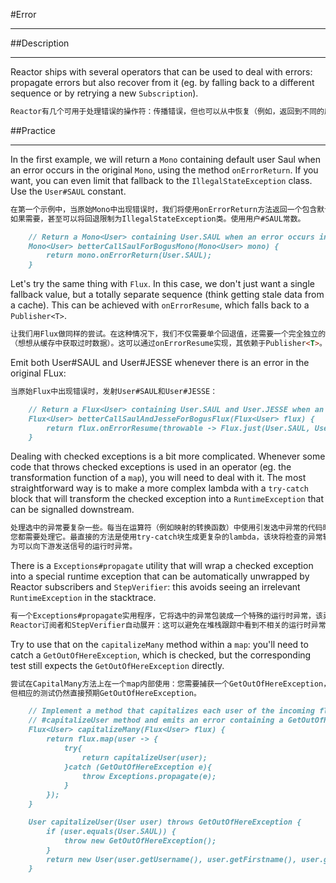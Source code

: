 #Error
***
##Description
***
Reactor ships with several operators that can be used to deal with errors: 
propagate errors but also recover from it (eg. by falling back to a different 
sequence or by retrying a new `Subscription`).
```markdown
Reactor有几个可用于处理错误的操作符：传播错误，但也可以从中恢复（例如，返回到不同的序列或重试新订阅）。
```

##Practice
***
In the first example, we will return a `Mono` containing default user Saul 
when an error occurs in the original `Mono`, using the method `onErrorReturn`. 
If you want, you can even limit that fallback to the `IllegalStateException` 
class. Use the `User#SAUL` constant.
```markdown
在第一个示例中，当原始Mono中出现错误时，我们将使用onErrorReturn方法返回一个包含默认user Saul的Mono。
如果需要，甚至可以将回退限制为IllegalStateException类。使用用户#SAUL常数。

    // Return a Mono<User> containing User.SAUL when an error occurs in the input Mono, else do not change the input Mono.
    Mono<User> betterCallSaulForBogusMono(Mono<User> mono) {
        return mono.onErrorReturn(User.SAUL);
    }
```

Let's try the same thing with `Flux`. In this case, we don't just want a single 
fallback value, but a totally separate sequence (think getting stale data from a 
cache). This can be achieved with `onErrorResume`, which falls back to a `Publisher<T>`.
```markdown
让我们用Flux做同样的尝试。在这种情况下，我们不仅需要单个回退值，还需要一个完全独立的序列
（想想从缓存中获取过时数据）。这可以通过onErrorResume实现，其依赖于Publisher<T>。
```

Emit both User#SAUL and User#JESSE whenever there is an error in the original FLux:
```markdown
当原始Flux中出现错误时，发射User#SAUL和User#JESSE：

    // Return a Flux<User> containing User.SAUL and User.JESSE when an error occurs in the input Flux, else do not change the input Flux.
    Flux<User> betterCallSaulAndJesseForBogusFlux(Flux<User> flux) {
        return flux.onErrorResume(throwable -> Flux.just(User.SAUL, User.JESSE));
    }
```

Dealing with checked exceptions is a bit more complicated. Whenever some code that 
throws checked exceptions is used in an operator (eg. the transformation function 
of a `map`), you will need to deal with it. The most straightforward way is to make 
a more complex lambda with a `try-catch` block that will transform the checked 
exception into a `RuntimeException` that can be signalled downstream.
```markdown
处理选中的异常要复杂一些。每当在运算符（例如映射的转换函数）中使用引发选中异常的代码时，
您都需要处理它。最直接的方法是使用try-catch块生成更复杂的lambda，该块将检查的异常转换
为可以向下游发送信号的运行时异常。
```

There is a `Exceptions#propagate` utility that will wrap a checked exception into a 
special runtime exception that can be automatically unwrapped by Reactor subscribers 
and `StepVerifier`: this avoids seeing an irrelevant `RuntimeException` in the stacktrace.
```markdown
有一个Exceptions#propagate实用程序，它将选中的异常包装成一个特殊的运行时异常，该异常可以由
Reactor订阅者和StepVerifier自动展开：这可以避免在堆栈跟踪中看到不相关的运行时异常。
```

Try to use that on the `capitalizeMany` method within a `map`: you'll need to catch 
a `GetOutOfHereException`, which is checked, but the corresponding test still expects 
the `GetOutOfHereException` directly.
```markdown
尝试在CapitalMany方法上在一个map内部使用：您需要捕获一个GetOutOfHereException，该异常已被选中，
但相应的测试仍然直接预期GetOutOfHereException。

    // Implement a method that capitalizes each user of the incoming flux using the
    // #capitalizeUser method and emits an error containing a GetOutOfHereException error
    Flux<User> capitalizeMany(Flux<User> flux) {
        return flux.map(user -> {
            try{
                return capitalizeUser(user);
            }catch (GetOutOfHereException e){
                throw Exceptions.propagate(e);
            }
        });
    }

    User capitalizeUser(User user) throws GetOutOfHereException {
        if (user.equals(User.SAUL)) {
            throw new GetOutOfHereException();
        }
        return new User(user.getUsername(), user.getFirstname(), user.getLastname());
    }
```